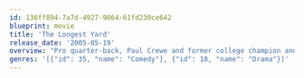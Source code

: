 ```yaml
---
id: 136ff894-7a7d-4927-9064-61fd230ce642
blueprint: movie
title: 'The Longest Yard'
release_date: '2005-05-19'
overview: "Pro quarter-back, Paul Crewe and former college champion and coach, Nate Scarboro are doing time in the same prison. Asked to put together a team of inmates to take on the guards, Crewe enlists the help of Scarboro to coach the inmates to victory in a football game 'fixed' to turn out quite another way."
genres: '[{"id": 35, "name": "Comedy"}, {"id": 18, "name": "Drama"}]'
---
```


